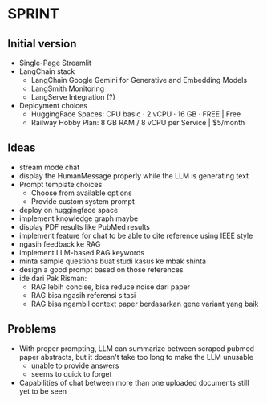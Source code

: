 # SPRINT

## Initial version

- Single-Page Streamlit
- LangChain stack
  - LangChain Google Gemini for Generative and Embedding Models
  - LangSmith Monitoring
  - LangServe Integration (?)
- Deployment choices
  - HuggingFace Spaces: CPU basic · 2 vCPU · 16 GB · FREE   | Free
  - Railway Hobby Plan: 8 GB RAM / 8 vCPU per Service       | $5/month

## Ideas

- stream mode chat
- display the HumanMessage properly while the LLM is generating text
- Prompt template choices
  - Choose from available options
  - Provide custom system prompt
- deploy on huggingface space
- implement knowledge graph maybe
- display PDF results like PubMed results
- implement feature for chat to be able to cite reference using IEEE style
- ngasih feedback ke RAG
- implement LLM-based RAG keywords
- minta sample questions buat studi kasus ke mbak shinta
- design a good prompt based on those references
- ide dari Pak Risman:
  - RAG lebih concise, bisa reduce noise dari paper
  - RAG bisa ngasih referensi sitasi
  - RAG bisa ngambil context paper berdasarkan gene variant yang baik

## Problems

- With proper prompting, LLM can summarize between scraped pubmed paper abstracts, but it doesn't take too long to make the LLM unusable
  - unable to provide answers
  - seems to quick to forget
- Capabilities of chat between more than one uploaded documents still yet to be seen